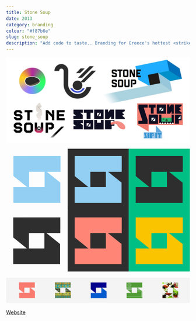 ```yaml
---
title: Stone Soup
date: 2013
category: branding
colour: "#f87b6e"
slug: stone_soup
description: "Add code to taste.. Branding for Greece's hottest <strike>soup kitchen</strike> hacker venue."
---
```


![Design process](process.jpg)

![Variations](symbols.png)

![Branding](branding.png)

[Website](http://stonesoup.io)